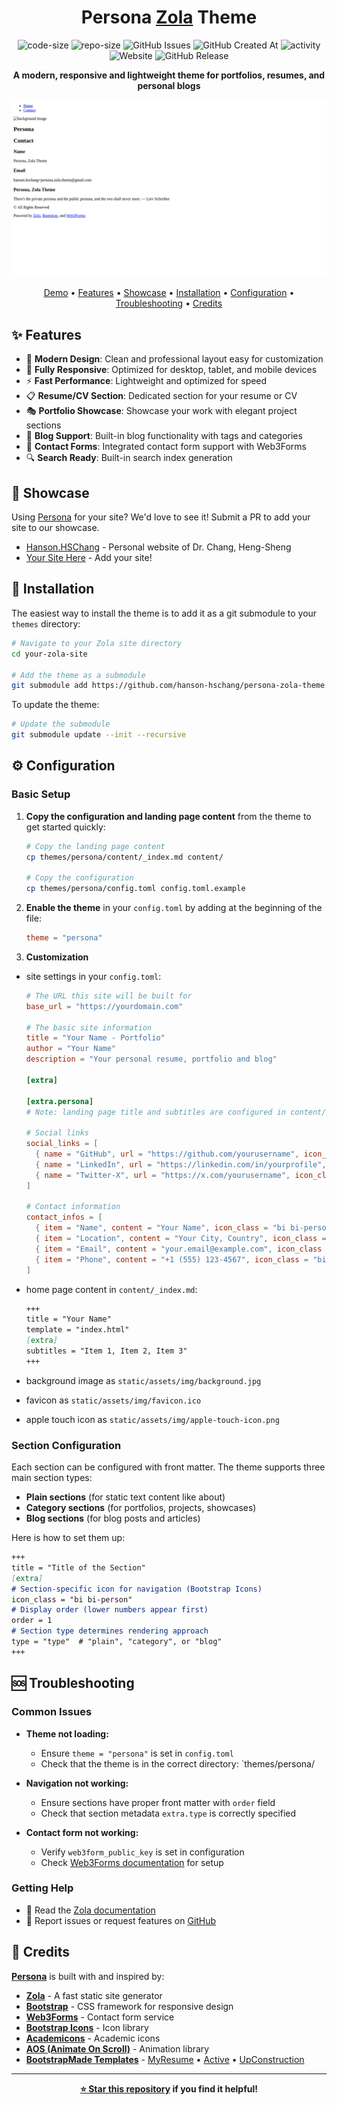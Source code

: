 <div align="center">

# Persona [Zola](https://www.getzola.org/) Theme

![code-size](https://img.shields.io/github/languages/code-size/hanson-hschang/persona-zola-theme)
![repo-size](https://img.shields.io/github/repo-size/hanson-hschang/persona-zola-theme)
![GitHub Issues](https://img.shields.io/github/issues/hanson-hschang/persona-zola-theme)
![GitHub Created At](https://img.shields.io/github/created-at/hanson-hschang/persona-zola-theme)
![activity](https://img.shields.io/github/last-commit/hanson-hschang/persona-zola-theme)
![Website](https://img.shields.io/website?url=https%3A%2F%2Fhanson-hschang.github.io%2Fpersona-zola-theme)
![GitHub Release](https://img.shields.io/github/v/release/hanson-hschang/persona-zola-theme)

**A modern, responsive and lightweight theme for portfolios, resumes, and personal blogs**

![Persona Theme Screenshot](screenshot.png)

[Demo](https://hanson-hschang.github.io/persona-zola-theme/) • [Features](#-features) • [Showcase](#-showcase) • [Installation](#-installation) • [Configuration](#-configuration) • [Troubleshooting](#-troubleshooting) • [Credits](#-credits)

</div>

## ✨ Features

- 🎨 **Modern Design**: Clean and professional layout easy for customization
- 📱 **Fully Responsive**: Optimized for desktop, tablet, and mobile devices
- ⚡️ **Fast Performance**: Lightweight and optimized for speed
- 📋 **Resume/CV Section**: Dedicated section for your resume or CV
- 🎭 **Portfolio Showcase**: Showcase your work with elegant project sections
- 📝 **Blog Support**: Built-in blog functionality with tags and categories
- 📧 **Contact Forms**: Integrated contact form support with Web3Forms
- 🔍 **Search Ready**: Built-in search index generation

## 🌟 Showcase

Using [Persona](https://hanson-hschang.github.io/persona-zola-theme/) for your site? 
We'd love to see it! 
Submit a PR to add your site to our showcase.

- [Hanson.HSChang](https://hanson-hschang.github.io/) - Personal website of Dr. Chang, Heng-Sheng
- [Your Site Here](#) - Add your site!


## 🚀 Installation

The easiest way to install the theme is to add it as a git submodule to your `themes` directory:

```bash
# Navigate to your Zola site directory
cd your-zola-site

# Add the theme as a submodule
git submodule add https://github.com/hanson-hschang/persona-zola-theme.git themes/persona
```

To update the theme:

```bash
# Update the submodule
git submodule update --init --recursive
```

## ⚙️ Configuration

### Basic Setup

1. **Copy the configuration and landing page content** from the theme to get started quickly:

    ```bash
    # Copy the landing page content
    cp themes/persona/content/_index.md content/

    # Copy the configuration
    cp themes/persona/config.toml config.toml.example
    ```

2. **Enable the theme** in your `config.toml` by adding at the beginning of the file:

    ```toml
    theme = "persona"
    ```

3. **Customization** 

  - site settings in your `config.toml`:

    ```toml
    # The URL this site will be built for
    base_url = "https://yourdomain.com"

    # The basic site information
    title = "Your Name - Portfolio"
    author = "Your Name"
    description = "Your personal resume, portfolio and blog"

    [extra]

    [extra.persona]
    # Note: landing page title and subtitles are configured in content/_index.md

    # Social links
    social_links = [
      { name = "GitHub", url = "https://github.com/yourusername", icon_class = "bi bi-github" },
      { name = "LinkedIn", url = "https://linkedin.com/in/yourprofile", icon_class = "bi bi-linkedin" },
      { name = "Twitter-X", url = "https://x.com/yourusername", icon_class = "bi bi-twitter-x" },
    ]

    # Contact information
    contact_infos = [
      { item = "Name", content = "Your Name", icon_class = "bi bi-person" },
      { item = "Location", content = "Your City, Country", icon_class = "bi bi-geo-alt" },
      { item = "Email", content = "your.email@example.com", icon_class = "bi bi-envelope" },
      { item = "Phone", content = "+1 (555) 123-4567", icon_class = "bi bi-phone" },
    ]
    ```

  - home page content in `content/_index.md`:

    ```markdown
    +++
    title = "Your Name"
    template = "index.html"
    [extra]
    subtitles = "Item 1, Item 2, Item 3"
    +++
    ```

  - background image as `static/assets/img/background.jpg`
  - favicon as `static/assets/img/favicon.ico`
  - apple touch icon as `static/assets/img/apple-touch-icon.png`

### Section Configuration

Each section can be configured with front matter. 
The theme supports three main section types:
- **Plain sections** (for static text content like about)
- **Category sections** (for portfolios, projects, showcases)
- **Blog sections** (for blog posts and articles)

Here is how to set them up:

```markdown
+++
title = "Title of the Section"
[extra]
# Section-specific icon for navigation (Bootstrap Icons)
icon_class = "bi bi-person"
# Display order (lower numbers appear first)
order = 1
# Section type determines rendering approach
type = "type"  # "plain", "category", or "blog"
+++
```

## 🆘 Troubleshooting

### Common Issues

- **Theme not loading:**
  - Ensure `theme = "persona"` is set in `config.toml`
  - Check that the theme is in the correct directory: `themes/persona/

- **Navigation not working:**
  - Ensure sections have proper front matter with `order` field
  - Check that section metadata `extra.type` is correctly specified

- **Contact form not working:**
  - Verify `web3form_public_key` is set in configuration
  - Check [Web3Forms documentation](https://docs.web3forms.com/) for setup

### Getting Help
- 📖 Read the [Zola documentation](https://www.getzola.org/documentation/)
- 🐛 Report issues or request features on [GitHub](https://github.com/hanson-hschang/persona-zola-theme/issues)


## 🙏 Credits

[**Persona**](https://github.com/hanson-hschang/persona-zola-theme) is built with and inspired by:

- [**Zola**](https://www.getzola.org/) - A fast static site generator
- [**Bootstrap**](https://getbootstrap.com/) - CSS framework for responsive design
- [**Web3Forms**](https://web3forms.com/) - Contact form service
- [**Bootstrap Icons**](https://icons.getbootstrap.com/) - Icon library
- [**Academicons**](https://jpswalsh.github.io/academicons/) - Academic icons
- [**AOS (Animate On Scroll)**](https://michalsnik.github.io/aos/) - Animation library
- [**BootstrapMade Templates**](https://bootstrapmade.com/) - [MyResume](https://bootstrapmade.com/demo/MyResume) • [Active](https://bootstrapmade.com/demo/Active) • [UpConstruction](https://bootstrapmade.com/demo/UpConstruction)


---

<div align="center">

**[⭐ Star this repository](https://github.com/hanson-hschang/persona-zola-theme) if you find it helpful!**

</div>